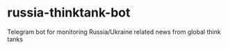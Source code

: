 # russia-thinktank-bot
Telegram bot for monitoring Russia/Ukraine related news from global think tanks
